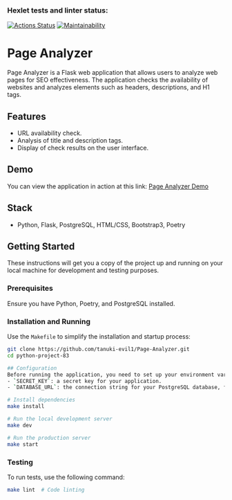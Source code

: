 ### Hexlet tests and linter status:
[![Actions Status](https://github.com/tanuki-evil1/python-project-83/actions/workflows/hexlet-check.yml/badge.svg)](https://github.com/tanuki-evil1/python-project-83/actions)
[![Maintainability](https://api.codeclimate.com/v1/badges/c5fed685d52fa7f5cd7e/maintainability)](https://codeclimate.com/github/tanuki-evil1/python-project-83/maintainability)
# Page Analyzer

Page Analyzer is a Flask web application that allows users to analyze web pages for SEO effectiveness. The application checks the availability of websites and analyzes elements such as headers, descriptions, and H1 tags.

## Features

- URL availability check.
- Analysis of title and description tags.
- Display of check results on the user interface.

## Demo

You can view the application in action at this link:
[Page Analyzer Demo](https://python-project-83-dsjd.onrender.com)

## Stack

- Python, Flask, PostgreSQL, HTML/CSS, Bootstrap3, Poetry

## Getting Started

These instructions will get you a copy of the project up and running on your local machine for development and testing purposes.

### Prerequisites

Ensure you have Python, Poetry, and PostgreSQL installed.

### Installation and Running

Use the `Makefile` to simplify the installation and startup process:

```bash
git clone https://github.com/tanuki-evil1/Page-Analyzer.git
cd python-project-83

## Configuration
Before running the application, you need to set up your environment variables. Duplicate the `.env.example` file and rename it to `.env`. Then, modify it with your actual data for the following variables:
- `SECRET_KEY`: a secret key for your application.
- `DATABASE_URL`: the connection string for your PostgreSQL database, formatted as `postgresql://username:password@localhost:5432/database_name`.

# Install dependencies
make install

# Run the local development server
make dev

# Run the production server
make start
```

### Testing

To run tests, use the following command:

```bash
make lint  # Code linting
```
